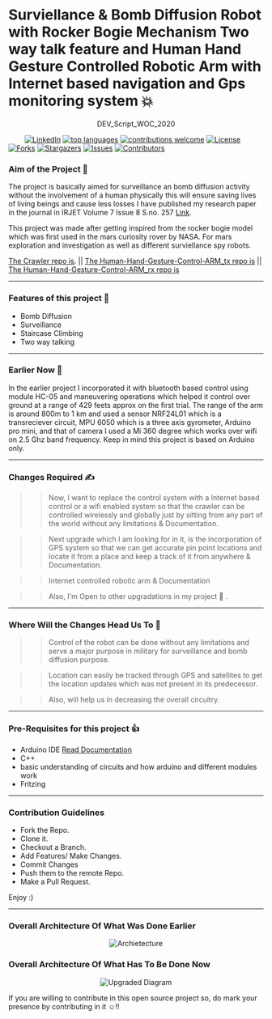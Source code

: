 <h1>  Surviellance & Bomb Diffusion Robot with Rocker Bogie Mechanism Two way talk feature and Human Hand Gesture Controlled Robotic Arm with Internet based navigation and Gps monitoring system 💥 </h1>

<p align="center"> DEV_Script_WOC_2020 </p>



&nbsp;&nbsp;&nbsp;&nbsp;&nbsp;&nbsp;&nbsp;
[![LinkedIn](https://img.shields.io/badge/-LinkedIn-black.svg?style=flat-square&logo=linkedin&colorB=555)](https://www.linkedin.com/in/shubham-sen-gupta-932297178)
[![top languages](https://img.shields.io/github/languages/top/ssg8288/Surviellance-Bomb-Diffusion-Robot)](https://github.com/ssg8288/Surviellance-Bomb-Diffusion-Robot/issues)
[![contributions welcome](https://img.shields.io/badge/contributions-welcome-brightgreen.svg?style=flat)](https://github.com/ssg8288/Surviellance-Bomb-Diffusion-Robot/issues)
[![License](https://img.shields.io/github/license/ssg8288/Surviellance-Bomb-Diffusion-Robot?style=flat-square)](https://github.com/ssg8288/Surviellance-Bomb-Diffusion-Robot/)
[![Forks](https://img.shields.io/github/forks/ssg8288/Surviellance-Bomb-Diffusion-Robot.svg?logo=github)](https://github.com/ssg8288/Surviellance-Bomb-Diffusion-Robot/network/members)
[![Stargazers](https://img.shields.io/github/stars/ssg8288/Surviellance-Bomb-Diffusion-Robot.svg?logo=github)](https://github.com/ssg8288/Surviellance-Bomb-Diffusion-Robot/stargazers)
[![Issues](https://img.shields.io/github/issues/ssg8288/Surviellance-Bomb-Diffusion-Robot.svg?logo=github)](https://github.com/ssg8288/Surviellance-Bomb-Diffusion-Robot/issues)
[![Contributors](https://img.shields.io/github/contributors/ssg8288/Surviellance-Bomb-Diffusion-Robot.svg?logo=github)](https://github.com/ssg8288/Surviellance-Bomb-Diffusion-Robot/contributors)






<h3> <b> Aim of the Project 🎯 </b> </h3>

The project is basically aimed for surveillance an bomb diffusion activity without the involvement of a human physically this will ensure saving lives of living beings and cause less losses I have published my research paper in the journal in IRJET Volume 7 Issue 8 S.no. 257 [Link](https://irjet.net/archives/V7/i8/IRJET-V7I8257.pdf).

This project was made after getting inspired from the rocker bogie model which was first used in the mars curiosity rover by NASA. For mars exploration and investigation as well as different surviellance spy robots.

[The Crawler repo is](https://github.com/ssg8288/Crawler-Code/commit/f81828792bbe0d68c39693d93508aa4cc87c85a0).
|| [The Human-Hand-Gesture-Control-ARM_tx repo is](https://github.com/ssg8288/Human-Hand-Gesture-Control-ARM-/blob/main/hand_tx_code.ino)
|| [The Human-Hand-Gesture-Control-ARM_rx repo is](https://github.com/ssg8288/Human-Hand-Gesture-Control-ARM-/blob/main/hand_Rx_code.ino)

---
<h3> <b> Features of this project 🤩 </b> </h3>

* Bomb Diffusion
* Surveillance
* Staircase Climbing
* Two way talking
---
<h3> <b> Earlier Now 💬 </b> </h3>

In the earlier project I incorporated it with bluetooth based control using module HC-05 and maneuvering operations which helped it control over ground at a range of 429 feets approx on the first trial.
The range of the arm is around 800m to 1 km and used a sensor NRF24L01 which is a transreciever circuit, MPU 6050 which is a three axis gyrometer, Arduino pro mini, and that of camera I used a Mi 360 degree which works over wifi on 2.5 Ghz band frequency.
Keep in mind this project is based on Arduino only.

---

<h3> <b> Changes Required ✍ </b> </h3>

>>Now, I want to replace the control system with a Internet based control or a wifi enabled system so that the crawler can be controlled wirelessly and globally just by sitting from any part of the world without any limitations & Documentation.

>>Next upgrade which I am looking for in it, is the incorporation of GPS system so that we can get accurate pin point locations and locate it from a place and keep a track of it from anywhere & Documentation.

>>Internet controlled robotic arm & Documentation

>>Also, I'm Open to other upgradations in my project 👀 .

---

<h3> <b> Where Will the Changes Head Us To 🚀 </b> </h3>

>>Control of the robot can be done without any limitations and serve a major purpose in military for surveillance and bomb diffusion purpose.

>>Location can easily be tracked through GPS and satellites to get the location updates which was not present in its predecessor.

>>Also, will help us in decreasing the overall circuitry. 

---

<h3> <b> Pre-Requisites for this project 👍 </b> </h3>


*  Arduino IDE              [Read Documentation](https://www.arduino.cc/reference/en/)
*  C++
*  basic understanding of circuits and how arduino and different modules work
*  Fritzing
---

<h3> <b> Contribution Guidelines </b> </h3>

   * Fork the Repo.
   * Clone it.
   * Checkout a Branch.
   * Add Features/ Make Changes.
   * Commit Changes
   * Push them to the remote Repo.
   * Make a Pull Request.
    
   Enjoy :)



---

<h3> <b> Overall Architecture Of What Was Done Earlier </b> </h3>

<p align="center">
<img src="https://user-images.githubusercontent.com/43617730/103100636-84cc6500-4639-11eb-9dd5-75b290de5509.jpg" alt="Archietecture"/>
</p>

<h3> <b> Overall Architecture Of What Has To Be Done Now </b> </h3>


<p align="center">
<img src="https://user-images.githubusercontent.com/43617730/103155499-92632580-47c6-11eb-8ea3-fb6ff95f12d6.png" alt="Upgraded Diagram"/>
</p>

<n> If you are willing to contribute in this open source project so, do mark your presence by contributing in it  ☺!! </n>
